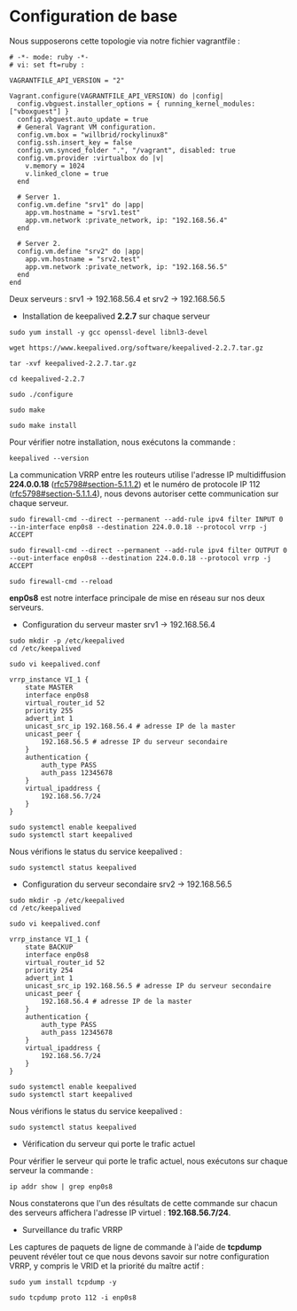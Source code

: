 # Configuration de base

Nous supposerons cette topologie via notre fichier vagrantfile :

```
# -*- mode: ruby -*-
# vi: set ft=ruby :

VAGRANTFILE_API_VERSION = "2"

Vagrant.configure(VAGRANTFILE_API_VERSION) do |config|
  config.vbguest.installer_options = { running_kernel_modules: ["vboxguest"] }
  config.vbguest.auto_update = true
  # General Vagrant VM configuration.
  config.vm.box = "willbrid/rockylinux8"
  config.ssh.insert_key = false
  config.vm.synced_folder ".", "/vagrant", disabled: true
  config.vm.provider :virtualbox do |v|
    v.memory = 1024
    v.linked_clone = true
  end

  # Server 1.
  config.vm.define "srv1" do |app|
    app.vm.hostname = "srv1.test"
    app.vm.network :private_network, ip: "192.168.56.4"
  end

  # Server 2. 
  config.vm.define "srv2" do |app|
    app.vm.hostname = "srv2.test"
    app.vm.network :private_network, ip: "192.168.56.5"
  end
end
```

Deux serveurs : srv1 -> 192.168.56.4 et srv2 -> 192.168.56.5

- Installation de keepalived **2.2.7** sur chaque serveur

```
sudo yum install -y gcc openssl-devel libnl3-devel
```

```
wget https://www.keepalived.org/software/keepalived-2.2.7.tar.gz
```

```
tar -xvf keepalived-2.2.7.tar.gz
```

```
cd keepalived-2.2.7
```

```
sudo ./configure
```

```
sudo make
```

```
sudo make install
```

Pour vérifier notre installation, nous exécutons la commande :
```
keepalived --version
```

La communication VRRP entre les routeurs utilise l'adresse IP multidiffusion **224.0.0.18** ([rfc5798#section-5.1.1.2](https://www.rfc-editor.org/rfc/rfc5798#section-5.1.1.2)) et le numéro de protocole IP 112 ([rfc5798#section-5.1.1.4](https://www.rfc-editor.org/rfc/rfc5798#section-5.1.1.4)), nous devons autoriser cette communication sur chaque serveur.

```
sudo firewall-cmd --direct --permanent --add-rule ipv4 filter INPUT 0 --in-interface enp0s8 --destination 224.0.0.18 --protocol vrrp -j ACCEPT
```

```
sudo firewall-cmd --direct --permanent --add-rule ipv4 filter OUTPUT 0 --out-interface enp0s8 --destination 224.0.0.18 --protocol vrrp -j ACCEPT
```

```
sudo firewall-cmd --reload
```

**enp0s8** est notre interface principale de mise en réseau sur nos deux serveurs.

- Configuration du serveur master srv1 -> 192.168.56.4

```
sudo mkdir -p /etc/keepalived
cd /etc/keepalived
```

```
sudo vi keepalived.conf
```

```
vrrp_instance VI_1 {
    state MASTER
    interface enp0s8
    virtual_router_id 52
    priority 255
    advert_int 1
    unicast_src_ip 192.168.56.4 # adresse IP de la master
    unicast_peer {
        192.168.56.5 # adresse IP du serveur secondaire
    }
    authentication {
        auth_type PASS
        auth_pass 12345678
    }
    virtual_ipaddress {
        192.168.56.7/24
    }
}
```

```
sudo systemctl enable keepalived
sudo systemctl start keepalived
```

Nous vérifions le status du service keepalived :
```
sudo systemctl status keepalived
```

- Configuration du serveur secondaire srv2 -> 192.168.56.5

```
sudo mkdir -p /etc/keepalived
cd /etc/keepalived
```

```
sudo vi keepalived.conf
```

```
vrrp_instance VI_1 {
    state BACKUP
    interface enp0s8
    virtual_router_id 52
    priority 254
    advert_int 1
    unicast_src_ip 192.168.56.5 # adresse IP du serveur secondaire 
    unicast_peer {
        192.168.56.4 # adresse IP de la master
    }
    authentication {
        auth_type PASS
        auth_pass 12345678
    }
    virtual_ipaddress {
        192.168.56.7/24
    }
}
```

```
sudo systemctl enable keepalived
sudo systemctl start keepalived
```

Nous vérifions le status du service keepalived :
```
sudo systemctl status keepalived
```

- Vérification du serveur qui porte le trafic actuel

Pour vérifier le serveur qui porte le trafic actuel, nous exécutons sur chaque serveur la commande :

```
ip addr show | grep enp0s8
```

Nous constaterons que l'un des résultats de cette commande sur chacun des serveurs affichera l'adresse IP virtuel : **192.168.56.7/24**.

- Surveillance du trafic VRRP

Les captures de paquets de ligne de commande à l'aide de **tcpdump** peuvent révéler tout ce que nous devons savoir sur notre configuration VRRP, y compris le VRID et la priorité du maître actif :

```
sudo yum install tcpdump -y
```

```
sudo tcpdump proto 112 -i enp0s8
```
